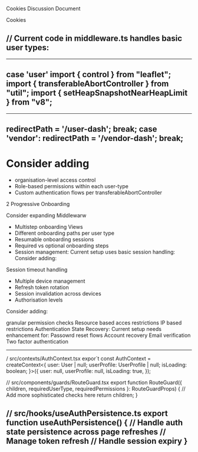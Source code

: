 Cookies Discussion Document


Cookies

// Current code in middleware.ts handles basic user types:
-
---
case 'user'
import { control } from "leaflet";
import { transferableAbortController } from "util";
import { setHeapSnapshotNearHeapLimit } from "v8";
---

---
  redirectPath = '/user-dash';
  break;
case 'vendor':
  redirectPath = '/vendor-dash';
  break;
---


# Consider adding

- organisation-level access control
- Role-based permissions within each user-type
- Custom authentication flows per transferableAbortController

2 Progressive Onboarding

Consider expanding Middlewarw

- Multistep onboarding Views 
- Different onboarding paths per user type 
- Resumable onboarding sessions 
- Required vs optional onboarding steps     
- Session management: Current setup uses basic session handling: Consider adding:   

Session timeout handling
- Multiple device management
- Refresh token rotation 
- Session invalidation across devices 
- Authorisation levels 

Consider adding:

granular permission checks 
Resource based acces restrictions 
IP based restrictions 
Authentication State Recovery: 
Current setup needs enhancement for: 
Passowrd reset flows 
Account recovery 
Email verification 
Two factor authentication 

---
/ src/contexts/AuthContext.tsx
expor`t const AuthContext = createContext<{
  user: User | null;
  userProfile: UserProfile | null;
  isLoading: boolean;
}>({
  user: null,
  userProfile: null,
  isLoading: true,
});

// src/components/guards/RouteGuard.tsx
export function RouteGuard({ 
  children, 
  requiredUserType,
  requiredPermissions 
}: RouteGuardProps) {
  // Add more sophisticated checks here
  return children;
}

// src/hooks/useAuthPersistence.ts
export function useAuthPersistence() {
  // Handle auth state persistence across page refreshes
  // Manage token refresh
  // Handle session expiry
}
----
